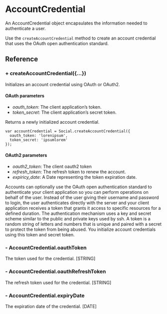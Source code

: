 # AccountCredential

An AccountCredential object encapsulates the information needed to authenticate a user.

Use the `createAccountCredential` method to create an account credential
that uses the OAuth open authentication standard.

## Reference

### + createAccountCredential({...})

Initializes an account credential using OAuth or OAuth2.

#### OAuth parameters

- *oauth_token*: The client application’s token.
- *token_secret*: The client application’s secret token.

Returns a newly initialized account credential.

    var accountCredential = Social.createAccountCredential({
      oauth_token: 'lorenipsum',
      token_secret: 'ipsumlorem'
    });

#### OAuth2 parameters

- *oauth2_token*: The client oauth2 token
- *refresh_token*: The refresh token to renew the account.
- *expiricy_date*: A Date representing the token expiration date.

Accounts can optionally use the OAuth open authentication standard to
authenticate your client application so you can perform operations on behalf of
the user. Instead of the user giving their username and password to login, the
user authenticates directly with the server and your client application
receives a token that grants it access to specific resources for a defined
duration. The authentication mechanism uses a key and secret scheme similar to
the public and private keys used by ssh. A token is a random string of letters
and numbers that is unique and paired with a secret to protect the token from
being abused. You initialize account credentials using this token and secret
token.

### - AccountCredential.oauthToken

The token used for the credential. [STRING]

### - AccountCredential.oauthRefreshToken

The refresh token used for the credential. [STRING]

### - AccountCredential.expiryDate

The expiration date of the credential. [DATE]

